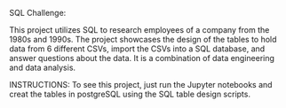 SQL Challenge:

This project utilizes SQL to research employees of a company from the 1980s and 1990s.  The project showcases the design of the tables to hold data from 6 different CSVs, 
import the CSVs into a SQL database, and answer questions about the data.  It is a combination of data engineering and data analysis.

INSTRUCTIONS:  To see this project, just run the Jupyter notebooks and creat the tables in postgreSQL using the SQL table design scripts.
